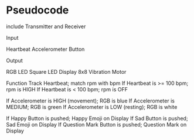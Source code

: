# Pseudocode

include Transmitter and Receiver

Input

Heartbeat
Accelerometer
Button

Output

RGB LED
Square LED Display 8x8
Vibration Motor


Function
Track Heartbeat; match rpm with bpm
If Heartbeat is >= 100 bpm; rpm is HIGH
If Heartbeat is < 100 bpm; rpm is OFF

If Accelerometer is HIGH (movement); RGB is blue
If Accelerometer is MEDIUM; RGB is green
If Accelerometer is LOW (resting); RGB is white

If Happy Button is pushed; Happy Emoji on Display
If Sad Button is pushed; Sad Emoji on Display
If Question Mark Button is pushed; Question Mark on Display
